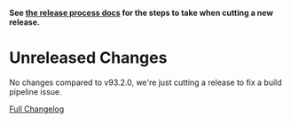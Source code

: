 **See [the release process docs](docs/howtos/cut-a-new-release.md) for the steps to take when cutting a new release.**

# Unreleased Changes

No changes compared to v93.2.0, we're just cutting a release to fix a build pipeline issue.

[Full Changelog](https://github.com/mozilla/application-services/compare/v93.2.0...main)

<!-- WARNING: New entries should be added below this comment to ensure the `./automation/prepare-release.py` script works as expected.

Use the template below to make assigning a version number during the release cutting process easier.

## [Component Name]

### ⚠️ Breaking Changes ⚠️
  - Description of the change with a link to the pull request ([#0000](https://github.com/mozilla/application-services/pull/0000))
### What's Changed
  - Description of the change with a link to the pull request ([#0000](https://github.com/mozilla/application-services/pull/0000))
### What's New
  - Description of the change with a link to the pull request ([#0000](https://github.com/mozilla/application-services/pull/0000))

-->
